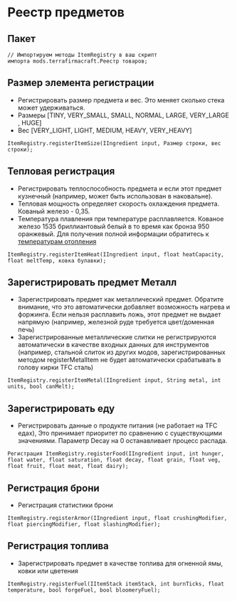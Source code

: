 # Реестр предметов

## Пакет
```zenscript
// Импортируем методы ItemRegistry в ваш скрипт
импорта mods.terrafirmacraft.Реестр товаров;
```

## Размер элемента регистрации
- Регистрировать размер предмета и вес. Это меняет сколько стека может удерживаться.
- Размеры [TINY, VERY_SMALL, SMALL, NORMAL, LARGE, VERY_LARGE , HUGE]
- Вес [VERY_LIGHT, LIGHT, MEDIUM, HEAVY, VERY_HEAVY]
```zenscript
ItemRegistry.registerItemSize(IIngredient input, Размер строки, вес строки);
```

## Тепловая регистрация
- Регистрировать теплоспособность предмета и если этот предмет кузнечный (например, может быть использован в наковальне).
- Тепловая мощность определяет скорость охлаждения предмета. Кованый железо - 0,35.
- Температура плавления при температуре расплавляется. Кованое железо 1535 бриллиантовый белый в то время как бронза 950 оранжевый. Для получения полной информации обратитесь к [температурам отопления](/Mods/Terrafirmacraft/HeatingTemperatures)
```zenscript
ItemRegistry.registerItemHeat(IIngredient input, float heatCapacity, float meltTemp, ковка булавки);
```

## Зарегистрировать предмет Металл
- Зарегистрировать предмет как металлический предмет. Обратите внимание, что это автоматически добавляет возможность нагрева и форжинга. Если нельзя расплавить ложь, этот предмет не выдает напрямую (например, железной руде требуется цвет/доменная печь)
- Зарегистрированные металлические слитки не регистрируются автоматически в качестве входных данных для инструментов (например, стальной слиток из других модов, зарегистрированных методом registerMetalItem не будет автоматически срабатывать в голову кирки TFC сталь)
```zenscript
ItemRegistry.registerItemMetal(IIngredient input, String metal, int units, bool canMelt);
```

## Зарегистрировать еду
- Регистрировать данные о продукте питания (не работает на TFC едах), Это принимает приоритет по сравнению с существующими значениями. Параметр Decay на 0 останавливает процесс распада.
```zenscript
Регистрация ItemRegistry.registerFood(IIngredient input, int hunger, float water, float saturation, float decay, float grain, float veg, float fruit, float meat, float dairy);
```

## Регистрация брони
- Регистрация статистики брони
```zenscript
ItemRegistry.registerArmor(IIngredient input, float crushingModifier, float piercingModifier, float slashingModifier);
```

## Регистрация топлива
- Зарегистрировать предмет в качестве топлива для огненной ямы, ковки или цветения
```zenscript
ItemRegistry.registerFuel(IItemStack itemStack, int burnTicks, float temperature, bool forgeFuel, bool bloomeryFuel);
```
